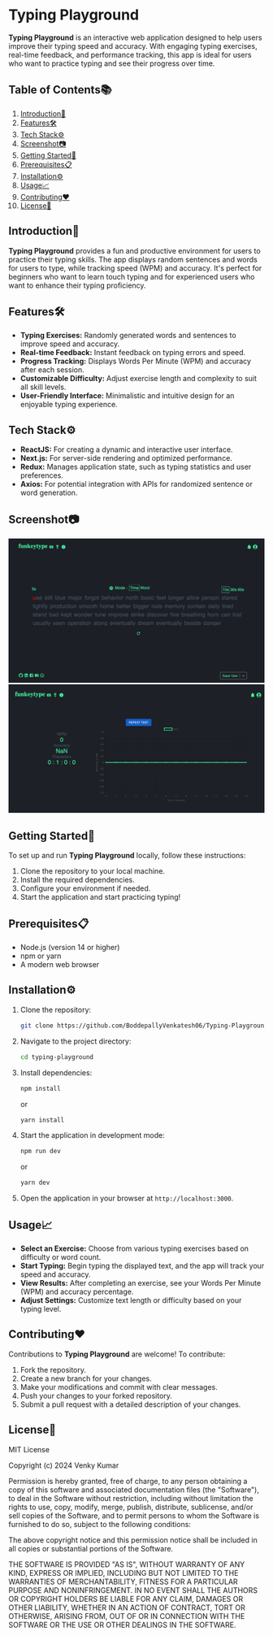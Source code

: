 # Typing Playground

**Typing Playground** is an interactive web application designed to help users improve their typing speed and accuracy. With engaging typing exercises, real-time feedback, and performance tracking, this app is ideal for users who want to practice typing and see their progress over time.

## Table of Contents📚

1. [Introduction🚀](#introduction)
2. [Features🛠️](#features)
3. [Tech Stack⚙️](#tech-stack)
4. [Screenshot📷](#screenshot)
5. [Getting Started🎯](#getting-started)
6. [Prerequisites📋](#prerequisites)
7. [Installation⚙️](#installation)
8. [Usage📈](#usage)
9. [Contributing❤️](#contributing)
10. [License📝](#license)

## Introduction🚀

**Typing Playground** provides a fun and productive environment for users to practice their typing skills. The app displays random sentences and words for users to type, while tracking speed (WPM) and accuracy. It's perfect for beginners who want to learn touch typing and for experienced users who want to enhance their typing proficiency.

## Features🛠️

- **Typing Exercises:** Randomly generated words and sentences to improve speed and accuracy.
- **Real-time Feedback:** Instant feedback on typing errors and speed.
- **Progress Tracking:** Displays Words Per Minute (WPM) and accuracy after each session.
- **Customizable Difficulty:** Adjust exercise length and complexity to suit all skill levels.
- **User-Friendly Interface:** Minimalistic and intuitive design for an enjoyable typing experience.

## Tech Stack⚙️

- **ReactJS:** For creating a dynamic and interactive user interface.
- **Next.js:** For server-side rendering and optimized performance.
- **Redux:** Manages application state, such as typing statistics and user preferences.
- **Axios:** For potential integration with APIs for randomized sentence or word generation.

## Screenshot📷

![Screenshot](https://github.com/BoddepallyVenkatesh06/Typing-Playground/blob/main/Screenshot_1.png)
![Screenshot](https://github.com/BoddepallyVenkatesh06/Typing-Playground/blob/main/Screenshot_2.png)

## Getting Started🎯

To set up and run **Typing Playground** locally, follow these instructions:

1. Clone the repository to your local machine.
2. Install the required dependencies.
3. Configure your environment if needed.
4. Start the application and start practicing typing!

## Prerequisites📋

- Node.js (version 14 or higher)
- npm or yarn
- A modern web browser

## Installation⚙️

1. Clone the repository:
   ```bash
   git clone https://github.com/BoddepallyVenkatesh06/Typing-Playground.git
   ```

2. Navigate to the project directory:
   ```bash
   cd typing-playground
   ```

3. Install dependencies:
   ```bash
   npm install
   ```
   or
   ```bash
   yarn install
   ```

4. Start the application in development mode:
   ```bash
   npm run dev
   ```
   or
   ```bash
   yarn dev
   ```

5. Open the application in your browser at `http://localhost:3000`.

## Usage📈

- **Select an Exercise:** Choose from various typing exercises based on difficulty or word count.
- **Start Typing:** Begin typing the displayed text, and the app will track your speed and accuracy.
- **View Results:** After completing an exercise, see your Words Per Minute (WPM) and accuracy percentage.
- **Adjust Settings:** Customize text length or difficulty based on your typing level.

## Contributing❤️

Contributions to **Typing Playground** are welcome! To contribute:

1. Fork the repository.
2. Create a new branch for your changes.
3. Make your modifications and commit with clear messages.
4. Push your changes to your forked repository.
5. Submit a pull request with a detailed description of your changes.

## License📝

MIT License

Copyright (c) 2024 Venky Kumar

Permission is hereby granted, free of charge, to any person obtaining a copy
of this software and associated documentation files (the "Software"), to deal
in the Software without restriction, including without limitation the rights
to use, copy, modify, merge, publish, distribute, sublicense, and/or sell
copies of the Software, and to permit persons to whom the Software is
furnished to do so, subject to the following conditions:

The above copyright notice and this permission notice shall be included in all
copies or substantial portions of the Software.

THE SOFTWARE IS PROVIDED "AS IS", WITHOUT WARRANTY OF ANY KIND, EXPRESS OR
IMPLIED, INCLUDING BUT NOT LIMITED TO THE WARRANTIES OF MERCHANTABILITY,
FITNESS FOR A PARTICULAR PURPOSE AND NONINFRINGEMENT. IN NO EVENT SHALL THE
AUTHORS OR COPYRIGHT HOLDERS BE LIABLE FOR ANY CLAIM, DAMAGES OR OTHER
LIABILITY, WHETHER IN AN ACTION OF CONTRACT, TORT OR OTHERWISE, ARISING FROM,
OUT OF OR IN CONNECTION WITH THE SOFTWARE OR THE USE OR OTHER DEALINGS IN THE
SOFTWARE.
